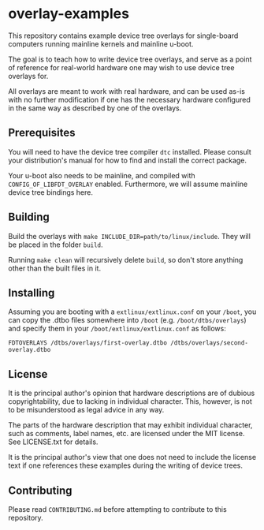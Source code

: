 # overlay-examples

This repository contains example device tree overlays for single-board computers
running mainline kernels and mainline u-boot.

The goal is to teach how to write device tree overlays, and serve as a point
of reference for real-world hardware one may wish to use device tree overlays
for.

All overlays are meant to work with real hardware, and can be used as-is with
no further modification if one has the necessary hardware configured in the
same way as described by one of the overlays.


## Prerequisites

You will need to have the device tree compiler `dtc` installed. Please consult
your distribution's manual for how to find and install the correct package.

Your u-boot also needs to be mainline, and compiled with
`CONFIG_OF_LIBFDT_OVERLAY` enabled. Furthermore, we will assume mainline device
tree bindings here.


## Building

Build the overlays with `make INCLUDE_DIR=path/to/linux/include`. They will be
placed in the folder `build`.

Running `make clean` will recursively delete `build`, so don't store anything
other than the built files in it.


## Installing

Assuming you are booting with a `extlinux/extlinux.conf` on your `/boot`, you
can copy the .dtbo files somewhere into `/boot` (e.g. `/boot/dtbs/overlays`)
and specify them in your `/boot/extlinux/extlinux.conf` as follows:

```
FDTOVERLAYS /dtbs/overlays/first-overlay.dtbo /dtbs/overlays/second-overlay.dtbo
```

## License

It is the principal author's opinion that hardware descriptions are of dubious
copyrightability, due to lacking in individual character. This, however, is not
to be misunderstood as legal advice in any way.

The parts of the hardware description that may exhibit individual character,
such as comments, label names, etc. are licensed under the MIT license.
See LICENSE.txt for details.

It is the principal author's view that one does not need to include the license
text if one references these examples during the writing of device trees.


## Contributing

Please read `CONTRIBUTING.md` before attempting to contribute to this
repository.
